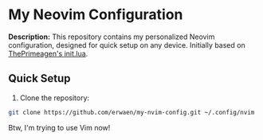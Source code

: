 # My Neovim Configuration

**Description:**
This repository contains my personalized Neovim configuration, designed for quick setup on any device. Initially based on [ThePrimeagen's init.lua](https://github.com/ThePrimeagen/init.lua).

## Quick Setup

1. Clone the repository:
```bash
git clone https://github.com/erwaen/my-nvim-config.git ~/.config/nvim
```

Btw, I'm trying to use Vim now!
